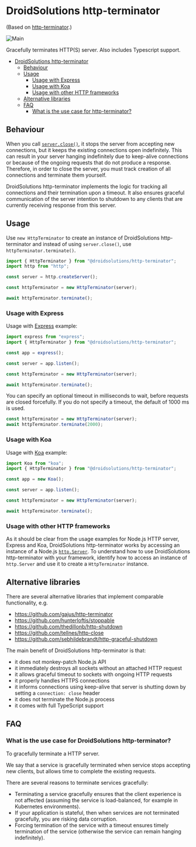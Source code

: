 <a name="http-terminator"></a>

# DroidSolutions http-terminator

(Based on [http-terminator](https://github.com/gajus/http-terminator).)

![Main](https://github.com/droidsolutions/http-terminator/workflows/Main/badge.svg)

Gracefully terminates HTTP(S) server. Also includes Typescript support.

- [DroidSolutions http-terminator](#http-terminator)
  - [Behaviour](#http-terminator-behaviour)
  - [Usage](#http-terminator-usage)
    - [Usage with Express](#http-terminator-usage-usage-with-express)
    - [Usage with Koa](#http-terminator-usage-usage-with-koa)
    - [Usage with other HTTP frameworks](#http-terminator-usage-usage-with-other-http-frameworks)
  - [Alternative libraries](#http-terminator-alternative-libraries)
  - [FAQ](#http-terminator-faq)
    - [What is the use case for http-terminator?](#http-terminator-faq-what-is-the-use-case-for-http-terminator)

<a name="http-terminator-behaviour"></a>

## Behaviour

When you call [`server.close()`](https://nodejs.org/api/http.html#http_server_close_callback), it stops the server from accepting new connections, but it keeps the existing connections open indefinitely. This can result in your server hanging indefinitely due to keep-alive connections or because of the ongoing requests that do not produce a response. Therefore, in order to close the server, you must track creation of all connections and terminate them yourself.

DroidSolutions http-terminator implements the logic for tracking all connections and their termination upon a timeout. It also ensures graceful communication of the server intention to shutdown to any clients that are currently receiving response from this server.

<a name="http-terminator-usage"></a>

## Usage

Use `new HttpTerminator` to create an instance of DroidSolutions http-terminator and instead of using `server.close()`, use `httpTerminator.terminate()`.

```ts
import { HttpTerminator } from "@droidsolutions/http-terminator";
import http from "http";

const server = http.createServer();

const httpTerminator = new HttpTerminator(server);

await httpTerminator.terminate();
```

<a name="http-terminator-usage-usage-with-express"></a>

### Usage with Express

Usage with [Express](https://www.npmjs.com/package/express) example:

```js
import express from "express";
import { HttpTerminator } from "@droidsolutions/http-terminator";

const app = express();

const server = app.listen();

const httpTerminator = new HttpTerminator(server);

await httpTerminator.terminate();
```

You can specify an optional timeout in milliseconds to wait, before requests are closed forcefully. If you do not specify a timeout, the default of 1000 ms is used.

```ts
const httpTerminator = new HttpTerminator(server);
await httpTerminator.terminate(2000);
```

<a name="http-terminator-usage-usage-with-koa"></a>

### Usage with Koa

Usage with [Koa](https://www.npmjs.com/package/koa) example:

```js
import Koa from "koa";
import { HttpTerminator } from "@droidsolutions/http-terminator";

const app = new Koa();

const server = app.listen();

const httpTerminator = new HttpTerminator(server);

await httpTerminator.terminate();
```

<a name="http-terminator-usage-usage-with-other-http-frameworks"></a>

### Usage with other HTTP frameworks

As it should be clear from the usage examples for Node.js HTTP server, Express and Koa, DroidSolutions http-terminator works by accessing an instance of a Node.js [`http.Server`](https://nodejs.org/api/http.html#http_class_http_server). To understand how to use DroidSolutions http-terminator with your framework, identify how to access an instance of `http.Server` and use it to create a `HttpTerminator` instance.

<a name="http-terminator-alternative-libraries"></a>

## Alternative libraries

There are several alternative libraries that implement comparable functionality, e.g.

- https://github.com/gajus/http-terminator
- https://github.com/hunterloftis/stoppable
- https://github.com/thedillonb/http-shutdown
- https://github.com/tellnes/http-close
- https://github.com/sebhildebrandt/http-graceful-shutdown

The main benefit of DroidSolutions http-terminator is that:

- it does not monkey-patch Node.js API
- it immediately destroys all sockets without an attached HTTP request
- it allows graceful timeout to sockets with ongoing HTTP requests
- it properly handles HTTPS connections
- it informs connections using keep-alive that server is shutting down by setting a `connection: close` header
- it does not terminate the Node.js process
- it comes with full TypeScript support

<a name="http-terminator-faq"></a>

## FAQ

<a name="http-terminator-faq-what-is-the-use-case-for-http-terminator"></a>

### What is the use case for DroidSolutions http-terminator?

To gracefully terminate a HTTP server.

We say that a service is gracefully terminated when service stops accepting new clients, but allows time to complete the existing requests.

There are several reasons to terminate services gracefully:

- Terminating a service gracefully ensures that the client experience is not affected (assuming the service is load-balanced, for example in Kubernetes environments).
- If your application is stateful, then when services are not terminated gracefully, you are risking data corruption.
- Forcing termination of the service with a timeout ensures timely termination of the service (otherwise the service can remain hanging indefinitely).
